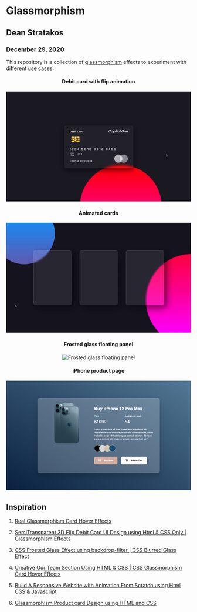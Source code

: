 # Glassmorphism

## Dean Stratakos

### December 29, 2020

This repository is a collection of [glassmorphism](https://uxdesign.cc/glassmorphism-in-user-interfaces-1f39bb1308c9)
effects to experiment with different use cases.

<div style="align-items: center; text-align: center;">
    <h4>Debit card with flip animation</h4>
    <img style="width: 600px" src="demos/Debit-Card.gif" alt="Debit card with flip animation">
    <h4>Animated cards</h4>
    <img style="width: 600px" src="demos/Three-Cards.gif" alt="Animated cards">
    <h4>Frosted glass floating panel</h4>
    <img style="width: 600px" src="demos/Frosted-Glass.gif" alt="Frosted glass floating panel">
    <h4>iPhone product page</h4>
    <img style="width: 600px" src="demos/iPhone.png" alt="iPhone product page">
</div>

## Inspiration

1. [Real Glassmorphism Card Hover Effects](https://youtu.be/hv0rNxr1XXk)

2. [SemiTransparent 3D Flip Debit Card UI Design using Html & CSS Only | Glassmorphism Effects](https://youtu.be/XeX1vsaufF0)

3. [CSS Frosted Glass Effect using backdrop-filter | CSS Blurred Glass  Effect](https://youtu.be/-2mkoKVbmGg)

4. [Creative Our Team Section Using HTML & CSS | CSS Glassmorphism Card Hover Effects](https://youtu.be/Q22Tli-D4mw)

5. [Build A Responsive Website with Animation From Scratch using Html CSS & Javascript](https://youtu.be/YRAoM4-Eb4A)

6. [Glassmorphism Product card Design using HTML and CSS](https://www.youtube.com/watch?v=BwNoYkiq6v4)